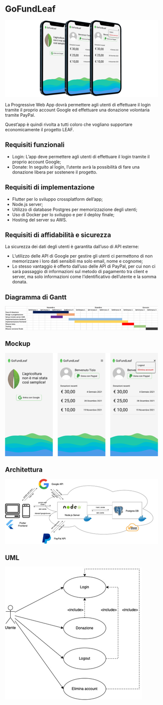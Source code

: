 # GoFundLeaf

![Render](/readme-images/render.png)

La Progressive Web App dovrà permettere agli utenti di effettuare il login tramite il proprio account Google ed effettuare una donazione volontaria tramite PayPal.

Quest’app è quindi rivolta a tutti coloro che vogliano supportare economicamente il progetto LEAF.

## Requisiti funzionali

- Login: L’app deve permettere agli utenti di effettuare il login tramite il proprio account Google;
- Donate: In seguito al login, l’utente avrà la possibilità di fare una donazione libera per sostenere il progetto.

## Requisiti di implementazione

- Flutter per lo sviluppo crossplatform dell’app;
- Node.js server;
- Utilizzo di database Postgres per memorizzazione degli utenti;
- Uso di Docker per lo sviluppo e per il deploy finale;
- Hosting del server su AWS.

## Requisiti di affidabilità e sicurezza

La sicurezza dei dati degli utenti è garantita dall’uso di API esterne:

- L’utilizzo delle API di Google per gestire gli utenti ci permettono di non memorizzare i loro dati sensibili ma solo email, nome e cognome;
- Lo stesso vantaggio è offerto dall’uso delle API di PayPal, per cui non ci sarà passaggio di informazioni sul metodo di pagamento tra client e server, ma solo informazioni come l’identificativo dell’utente e la somma donata.

## Diagramma di Gantt

![Gantt](/readme-images/gantt.png)

## Mockup

![Mockup](/readme-images/mockup.png)

## Architettura

![Architecture](/readme-images/architecture.jpg)

## UML

![UML](/readme-images/UML.jpeg)
